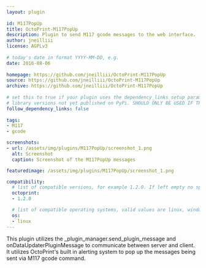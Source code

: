 ```yaml
---
layout: plugin
    
id: M117PopUp
title: OctoPrint-M117PopUp
description: Plugin to send M117 gcode messages to the web interface.
author: jneilliii
license: AGPLv3
    
# today's date in format YYYY-MM-DD, e.g.
date: 2016-08-06
    
homepage: https://github.com/jneilliii/OctoPrint-M117PopUp
source: https://github.com/jneilliii/OctoPrint-M117PopUp
archive: https://github.com/jneilliii/OctoPrint-M117PopUp
    
# set this to true if your plugin uses the dependency_links setup parameter to include
# library versions not yet published on PyPi. SHOULD ONLY BE USED IF THERE IS NO OTHER OPTION!
follow_dependency_links: false
    
tags:
- M117
- gcode

screenshots: 
- url: /assets/img/plugins/M117PopUp/screenshot_1.png
  alt: Screenshot
  caption: Screenshot of the M117PopUp messages

featuredimage: /assets/img/plugins/M117PopUp/screenshot_1.png

compatibility:
  # list of compatible versions, for example 1.2.0. If left empty no specific version requirement will be assumed
  octoprint:
  - 1.2.0

  # list of compatible operating systems, valid values are linux, windows, macos, leaving empty defaults to all
  os:
  - linux
---
```

    
This plugin utilizes the _plugin_manager.send_plugin_message and onDataUpdaterPluginMessage to communicate between server and client. It utilizes OctoPrint's built in alerting system to pop up the messages being sent via M117 gcode command.